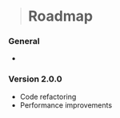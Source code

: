 > # Roadmap #

### General ###
  * 

### Version 2.0.0 ###
  * Code refactoring
  * Performance improvements